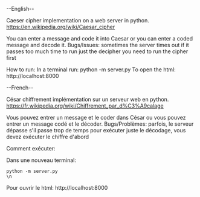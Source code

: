 --English--

Caeser cipher implementation on a web server in python.
https://en.wikipedia.org/wiki/Caesar_cipher


You can enter a message and code it into Caesar or you can enter a coded message and decode it.
Bugs/Issues: sometimes the server times out if it passes too much time 
			 to run just the decipher you need to run the cipher first
	
	
How to run:
In a terminal run:
	python -m server.py
To open the html:
http://localhost:8000  


--French--

César chiffrement implémentation sur un serveur web en python.
https://fr.wikipedia.org/wiki/Chiffrement_par_d%C3%A9calage


Vous pouvez entrer un message et le coder dans César ou vous pouvez entrer un message codé et le décoder.
Bugs/Problèmes: 	parfois, le serveur dépasse s'il passe trop de temps
					pour exécuter juste le décodage, vous devez exécuter le chiffre d'abord

					
Comment exécuter:

Dans une nouveau terminal:

	python -m server.py
	\n
Pour ouvrir le html:
http://localhost:8000  